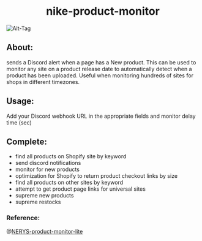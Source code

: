 <h1 align="center">nike-product-monitor</h1>

![Alt-Tag](http://img016.feelway.com/goods_image/fpho_2973_bd16pd2973856756ed2/Ot_%EC%9C%A0%EB%9F%BD%ED%8C%90_Nike_%EB%82%98%EC%9D%B4%ED%82%A4_%EB%9D%BC%EC%A7%80_%EB%A1%9C%EA%B3%A0_%ED%94%84%EB%A6%B0%ED%8A%B8_%ED%8B%B0%EC%85%94%EC%B8%A0_%ED%99%94%EC%9D%B4%ED%8A%B8_%EB%82%98%EC%9D%B4%ED%82%A4%EB%B0%98%ED%8C%94%ED%8B%B0_2.jpg)

## About:
sends a Discord alert when a page has a New product. 
This can be used to monitor any site on a product release date to automatically detect 
when a product has been uploaded. Useful when monitoring hundreds of sites for shops in different timezones.

## Usage:
Add your Discord webhook URL in the appropriate fields and monitor delay time (sec)

## Complete:
- find all products on Shopify site by keyword
- send discord notifications
- monitor for new products
- optimization for Shopify to return product checkout links by size
- find all products on other sites by keyword
- attempt to get product page links for universal sites
- supreme new products
- supreme restocks

### Reference:
@[NERYS-product-monitor-lite](https://github.com/Snivyn/NERYS-product-monitor-lite)
